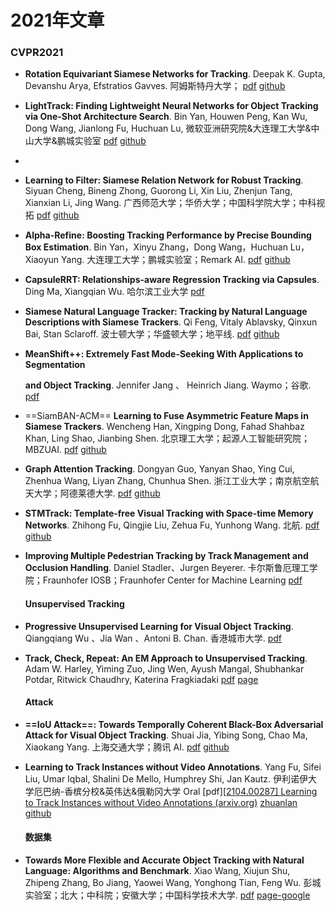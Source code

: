 # 2021年文章

### CVPR2021

* **Rotation Equivariant Siamese Networks for Tracking**. Deepak K. Gupta, Devanshu Arya, Efstratios Gavves. 阿姆斯特丹大学； [pdf](https://arxiv.org/abs/2012.13078) [github](https://github.com/dkgupta90/re-siamnet)

* **LightTrack: Finding Lightweight Neural Networks for Object Tracking via One-Shot Architecture Search**. Bin Yan, Houwen Peng, Kan Wu, Dong Wang, Jianlong Fu, Huchuan Lu, 微软亚洲研究院&大连理工大学&中山大学&鹏城实验室 [pdf](https://arxiv.org/abs/2104.14545) [github](https://github.com/researchmm/LightTrack)

* 

* **Learning to Filter: Siamese Relation Network for Robust Tracking**. Siyuan Cheng, Bineng Zhong, Guorong Li, Xin Liu, Zhenjun Tang, Xianxian Li, Jing Wang. 广西师范大学；华侨大学；中国科学院大学；中科视拓 [pdf](https://arxiv.org/abs/2104.00829) [github](https://github.com/hqucv/siamrn)

* **Alpha-Refine: Boosting Tracking Performance by Precise Bounding Box Estimation**. Bin Yan，Xinyu Zhang，Dong Wang，Huchuan Lu， Xiaoyun Yang. 大连理工大学；鹏城实验室；Remark AI. [pdf](https://openaccess.thecvf.com/content/CVPR2021/papers/Yan_Alpha-Refine_Boosting_Tracking_Performance_by_Precise_Bounding_Box_Estimation_CVPR_2021_paper.pdf) [github](https://github.com/MasterBin-IIAU/AlphaRefine)

* **CapsuleRRT: Relationships-aware Regression Tracking via Capsules**. Ding Ma, Xiangqian Wu. 哈尔滨工业大学 [pdf](https://openaccess.thecvf.com/content/CVPR2021/papers/Ma_CapsuleRRT_Relationships-Aware_Regression_Tracking_via_Capsules_CVPR_2021_paper.pdf)

* **Siamese Natural Language Tracker: Tracking by Natural Language Descriptions with Siamese Trackers**. Qi Feng, Vitaly Ablavsky, Qinxun Bai, Stan Sclaroff. 波士顿大学；华盛顿大学；地平线. [pdf](https://arxiv.org/abs/1912.02048) [github](https://github.com/fredfung007/snlt)

* **MeanShift++: Extremely Fast Mode-Seeking With Applications to Segmentation**

  **and Object Tracking**. Jennifer Jang 、 Heinrich Jiang. Waymo；谷歌. [pdf](https://openaccess.thecvf.com/content/CVPR2021/papers/Jang_MeanShift_Extremely_Fast_Mode-Seeking_With_Applications_to_Segmentation_and_Object_CVPR_2021_paper.pdf)

* ==SiamBAN-ACM== **Learning to Fuse Asymmetric Feature Maps in Siamese Trackers**. Wencheng Han, Xingping Dong, Fahad Shahbaz Khan, Ling Shao, Jianbing Shen. 北京理工大学；起源人工智能研究院；MBZUAI. [pdf](https://arxiv.org/abs/2012.02776) [github](https://github.com/wencheng256/SiamBAN-ACM)

* **Graph Attention Tracking**. Dongyan Guo, Yanyan Shao, Ying Cui, Zhenhua Wang, Liyan Zhang, Chunhua Shen. 浙江工业大学；南京航空航天大学；阿德莱德大学. [pdf](https://arxiv.org/abs/2011.11204) [github](https://github.com/ohhhyeahhh/SiamGAT)

* **STMTrack: Template-free Visual Tracking with Space-time Memory Networks**. Zhihong Fu, Qingjie Liu, Zehua Fu, Yunhong Wang. 北航. [pdf](https://arxiv.org/abs/2104.00324) [github](https://github.com/fzh0917/STMTrack)

* **Improving Multiple Pedestrian Tracking by Track Management and Occlusion Handling**.  Daniel Stadler、Jurgen Beyerer. 卡尔斯鲁厄理工学院；Fraunhofer IOSB；Fraunhofer Center for Machine Learning [pdf](https://openaccess.thecvf.com/content/CVPR2021/papers/Stadler_Improving_Multiple_Pedestrian_Tracking_by_Track_Management_and_Occlusion_Handling_CVPR_2021_paper.pdf)

  

  #### Unsupervised Tracking

* **Progressive Unsupervised Learning for Visual Object Tracking**. Qiangqiang Wu 、Jia Wan 、Antoni B. Chan. 香港城市大学. [pdf](https://openaccess.thecvf.com/content/CVPR2021/papers/Wu_Progressive_Unsupervised_Learning_for_Visual_Object_Tracking_CVPR_2021_paper.pdf)

* **Track, Check, Repeat: An EM Approach to Unsupervised Tracking**. Adam W. Harley, Yiming Zuo, Jing Wen, Ayush Mangal, Shubhankar Potdar, Ritwick Chaudhry, Katerina Fragkiadaki [pdf](https://arxiv.org/abs/2104.03424) [page](https://www.cs.cmu.edu/~aharley/em_cvpr21/)

  

  #### Attack

* **==IoU Attack==: Towards Temporally Coherent Black-Box Adversarial Attack for Visual Object Tracking**. Shuai Jia, Yibing Song, Chao Ma, Xiaokang Yang. 上海交通大学；腾讯 AI. [pdf](https://arxiv.org/abs/2103.14938) [github](https://github.com/VISION-SJTU/IoUattack)

* **Learning to Track Instances without Video Annotations**.  Yang Fu, Sifei Liu, Umar Iqbal, Shalini De Mello, Humphrey Shi, Jan Kautz. 伊利诺伊大学厄巴纳-香槟分校&英伟达&俄勒冈大学 Oral [pdf][[2104.00287\] Learning to Track Instances without Video Annotations (arxiv.org)](https://arxiv.org/abs/2104.00287) [zhuanlan](https://zhuanlan.zhihu.com/p/361878922) [github](https://github.com/ohhhyeahhh/SiamGAT)

  

  #### 数据集

* **Towards More Flexible and Accurate Object Tracking with Natural Language: Algorithms and Benchmark**. Xiao Wang, Xiujun Shu, Zhipeng Zhang, Bo Jiang, Yaowei Wang, Yonghong Tian, Feng Wu. 彭城实验室；北大；中科院；安徽大学；中国科学技术大学. [pdf](https://arxiv.org/abs/2103.16746) [page-google](https://sites.google.com/view/langtrackbenchmark/)

  

